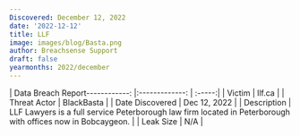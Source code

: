 ```yaml
---
Discovered: December 12, 2022
date: '2022-12-12'
title: LLF
image: images/blog/Basta.png
author: Breachsense Support
draft: false
yearmonths: 2022/december
---
```


| Data Breach Report------------:     |:-------------:    | :-----:|
| Victim      | llf.ca      | 
| Threat Actor      | BlackBasta      | 
| Date Discovered      | Dec 12, 2022      | 
| Description      | LLF Lawyers is a full service Peterborough law firm located in Peterborough with offices now in Bobcaygeon.      | 
| Leak Size      | N/A      | 


